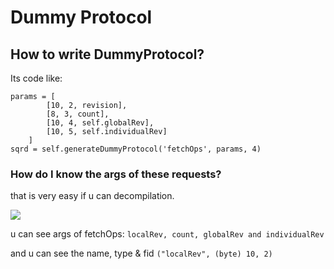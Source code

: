 # Dummy Protocol

## How to write DummyProtocol?
Its code like: 
```
params = [
        [10, 2, revision],
        [8, 3, count],
        [10, 4, self.globalRev],
        [10, 5, self.individualRev]
    ]
sqrd = self.generateDummyProtocol('fetchOps', params, 4)
```

### How do I know the args of these requests?
that is very easy if u can decompilation.

![](/examples/assets/2021-08-24_145129.png)

u can see args of fetchOps: `localRev, count, globalRev and individualRev`

and u can see the name, type & fid `("localRev", (byte) 10, 2)`